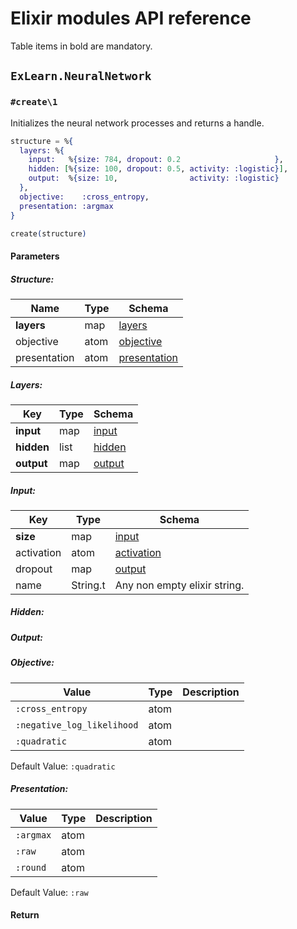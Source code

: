 # Elixir modules API reference

Table items in bold are mandatory.

## `ExLearn.NeuralNetwork`

### `#create\1`

Initializes the neural network processes and returns a handle. 

```elixir
structure = %{
  layers: %{
    input:   %{size: 784, dropout: 0.2                     },
    hidden: [%{size: 100, dropout: 0.5, activity: :logistic}],
    output:  %{size: 10,                activity: :logistic}
  },
  objective:    :cross_entropy,
  presentation: :argmax
}

create(structure)
```

#### Parameters

##### Structure:

| Name         | Type | Schema                                  |
|--------------|------|-----------------------------------------|
| **layers**   | map  | [layers](#nn-create-layers)             |
| objective    | atom | [objective](#nn-create-objective)       |
| presentation | atom | [presentation](#nn-create-presentation) |

##### <a name="nn-create-layers"></a> Layers:

| Key        | Type | Schema                      |
|------------|------|-----------------------------|
| **input**  | map  | [input](#nn-create-input)   |
| **hidden** | list | [hidden](#nn-create-hidden) |
| **output** | map  | [output](#nn-create-output) |

##### <a name="nn-create-input"></a> Input:

| Key        | Type     | Schema                              |
|------------|----------|-------------------------------------|
| **size**   | map      | [input](#nn-create-input)           |
| activation | atom     | [activation](#nn-create-activation) |
| dropout    | map      | [output](#nn-create-output)         |
| name       | String.t | Any non empty elixir string.        |

##### <a name="nn-create-hidden"></a> Hidden:

##### <a name="nn-create-output"></a> Output:

##### <a name="nn-create-objective"></a> Objective:

| Value                      | Type | Description |
|----------------------------|------|-------------|
| `:cross_entropy`           | atom |             |
| `:negative_log_likelihood` | atom |             |
| `:quadratic`               | atom |             |

Default Value: `:quadratic`

##### <a name="nn-create-presentation"></a> Presentation:

| Value     | Type | Description |
|-----------|------|-------------|
| `:argmax` | atom |             |
| `:raw`    | atom |             |
| `:round`  | atom |             |

Default Value: `:raw`

#### Return

